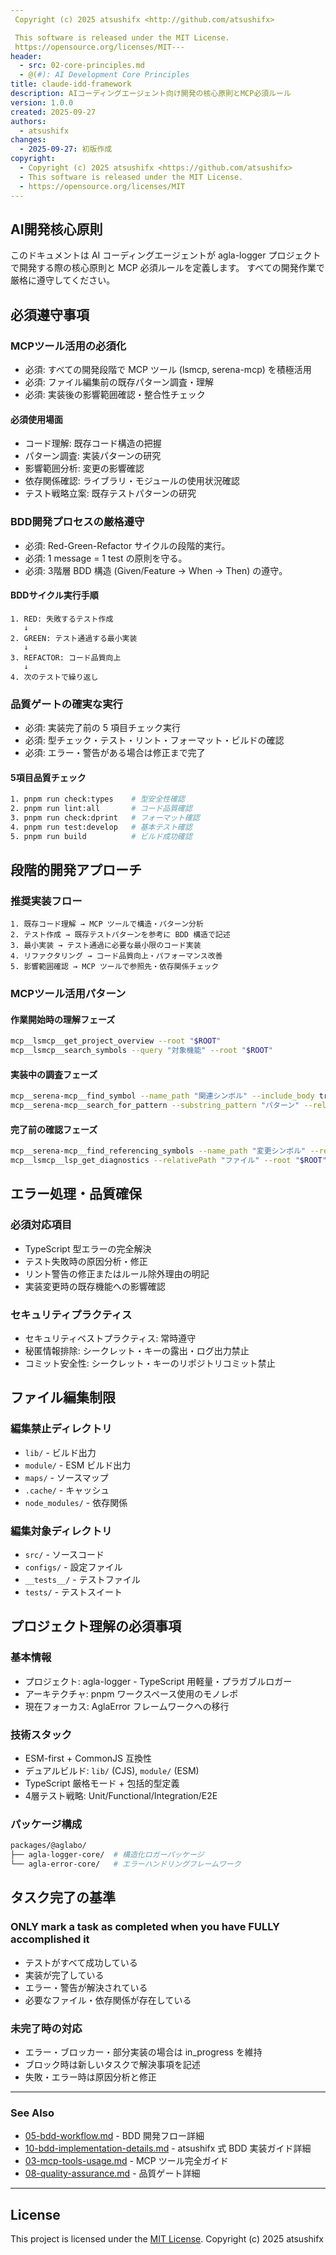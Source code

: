 ```yaml
---
 Copyright (c) 2025 atsushifx <http://github.com/atsushifx>

 This software is released under the MIT License.
 https://opensource.org/licenses/MIT---
header:
  - src: 02-core-principles.md
  - @(#): AI Development Core Principles
title: claude-idd-framework
description: AIコーディングエージェント向け開発の核心原則とMCP必須ルール
version: 1.0.0
created: 2025-09-27
authors:
  - atsushifx
changes:
  - 2025-09-27: 初版作成
copyright:
  - Copyright (c) 2025 atsushifx <https://github.com/atsushifx>
  - This software is released under the MIT License.
  - https://opensource.org/licenses/MIT
---
```


## AI開発核心原則

このドキュメントは AI コーディングエージェントが agla-logger プロジェクトで開発する際の核心原則と MCP 必須ルールを定義します。
すべての開発作業で厳格に遵守してください。

## 必須遵守事項

### MCPツール活用の必須化

- 必須: すべての開発段階で MCP ツール (lsmcp, serena-mcp) を積極活用
- 必須: ファイル編集前の既存パターン調査・理解
- 必須: 実装後の影響範囲確認・整合性チェック

#### 必須使用場面

- コード理解: 既存コード構造の把握
- パターン調査: 実装パターンの研究
- 影響範囲分析: 変更の影響確認
- 依存関係確認: ライブラリ・モジュールの使用状況確認
- テスト戦略立案: 既存テストパターンの研究

### BDD開発プロセスの厳格遵守

- 必須: Red-Green-Refactor サイクルの段階的実行。
- 必須: 1 message = 1 test の原則を守る。
- 必須: 3階層 BDD 構造 (Given/Feature → When → Then) の遵守。

#### BDDサイクル実行手順

```text
1. RED: 失敗するテスト作成
   ↓
2. GREEN: テスト通過する最小実装
   ↓
3. REFACTOR: コード品質向上
   ↓
4. 次のテストで繰り返し
```

### 品質ゲートの確実な実行

- 必須: 実装完了前の 5 項目チェック実行
- 必須: 型チェック・テスト・リント・フォーマット・ビルドの確認
- 必須: エラー・警告がある場合は修正まで完了

#### 5項目品質チェック

```bash
1. pnpm run check:types    # 型安全性確認
2. pnpm run lint:all       # コード品質確認
3. pnpm run check:dprint   # フォーマット確認
4. pnpm run test:develop   # 基本テスト確認
5. pnpm run build          # ビルド成功確認
```

## 段階的開発アプローチ

### 推奨実装フロー

```text
1. 既存コード理解 → MCP ツールで構造・パターン分析
2. テスト作成 → 既存テストパターンを参考に BDD 構造で記述
3. 最小実装 → テスト通過に必要な最小限のコード実装
4. リファクタリング → コード品質向上・パフォーマンス改善
5. 影響範囲確認 → MCP ツールで参照先・依存関係チェック
```

### MCPツール活用パターン

#### 作業開始時の理解フェーズ

```bash
mcp__lsmcp__get_project_overview --root "$ROOT"
mcp__lsmcp__search_symbols --query "対象機能" --root "$ROOT"
```

#### 実装中の調査フェーズ

```bash
mcp__serena-mcp__find_symbol --name_path "関連シンボル" --include_body true
mcp__serena-mcp__search_for_pattern --substring_pattern "パターン" --relative_path "src"
```

#### 完了前の確認フェーズ

```bash
mcp__serena-mcp__find_referencing_symbols --name_path "変更シンボル" --relative_path "ファイル"
mcp__lsmcp__lsp_get_diagnostics --relativePath "ファイル" --root "$ROOT"
```

## エラー処理・品質確保

### 必須対応項目

- TypeScript 型エラーの完全解決
- テスト失敗時の原因分析・修正
- リント警告の修正またはルール除外理由の明記
- 実装変更時の既存機能への影響確認

### セキュリティプラクティス

- セキュリティベストプラクティス: 常時遵守
- 秘匿情報排除: シークレット・キーの露出・ログ出力禁止
- コミット安全性: シークレット・キーのリポジトリコミット禁止

## ファイル編集制限

### 編集禁止ディレクトリ

- `lib/` - ビルド出力
- `module/` - ESM ビルド出力
- `maps/` - ソースマップ
- `.cache/` - キャッシュ
- `node_modules/` - 依存関係

### 編集対象ディレクトリ

- `src/` - ソースコード
- `configs/` - 設定ファイル
- `__tests__/` - テストファイル
- `tests/` - テストスイート

## プロジェクト理解の必須事項

### 基本情報

- プロジェクト: agla-logger - TypeScript 用軽量・プラガブルロガー
- アーキテクチャ: pnpm ワークスペース使用のモノレポ
- 現在フォーカス: AglaError フレームワークへの移行

### 技術スタック

- ESM-first + CommonJS 互換性
- デュアルビルド: `lib/` (CJS), `module/` (ESM)
- TypeScript 厳格モード + 包括的型定義
- 4層テスト戦略: Unit/Functional/Integration/E2E

### パッケージ構成

```bash
packages/@aglabo/
├── agla-logger-core/  # 構造化ロガーパッケージ
└── agla-error-core/   # エラーハンドリングフレームワーク
```

## タスク完了の基準

### ONLY mark a task as completed when you have FULLY accomplished it

- テストがすべて成功している
- 実装が完了している
- エラー・警告が解決されている
- 必要なファイル・依存関係が存在している

### 未完了時の対応

- エラー・ブロッカー・部分実装の場合は in_progress を維持
- ブロック時は新しいタスクで解決事項を記述
- 失敗・エラー時は原因分析と修正

---

### See Also

- [05-bdd-workflow.md](05-bdd-workflow.md) - BDD 開発フロー詳細
- [10-bdd-implementation-details.md](10-bdd-implementation-details.md) - atsushifx 式 BDD 実装ガイド詳細
- [03-mcp-tools-usage.md](03-mcp-tools-usage.md) - MCP ツール完全ガイド
- [08-quality-assurance.md](08-quality-assurance.md) - 品質ゲート詳細

---

## License

This project is licensed under the [MIT License](https://opensource.org/licenses/MIT).
Copyright (c) 2025 atsushifx
